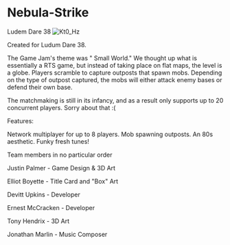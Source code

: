 # Nebula-Strike
Ludem Dare 38
![Kt0_Hz](https://user-images.githubusercontent.com/5786999/220222438-b0b9cd86-0f0a-4702-be2b-57004d02f266.jpg)

Created for Ludum Dare 38.

The Game Jam's theme was " Small World." We thought up what is essentially a RTS game, but instead of taking place on flat maps, the level is a globe. Players scramble to capture outposts that spawn mobs. Depending on the type of outpost captured, the mobs will either attack enemy bases or defend their own base.

The matchmaking is still in its infancy, and as a result only supports up to 20 concurrent players. Sorry about that :(

Features:

Network multiplayer for up to 8 players.
Mob spawning outposts.
An 80s aesthetic.
Funky fresh tunes!

Team members in no particular order

Justin Palmer - Game Design & 3D Art

Elliot Boyette - Title Card and "Box" Art

Devitt Upkins - Developer

Ernest McCracken - Developer

Tony Hendrix - 3D Art

Jonathan Marlin - Music Composer
